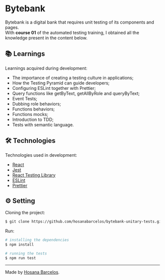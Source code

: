 <h1>
    Bytebank
</h1>

Bytebank is a digital bank that requires unit testing of its components and pages. <br />
With **course 01** of the automated testing training, I obtained all the knowledge present in the content below.

 ## 📚 Learnings

Learnings acquired during development:
- The importance of creating a testing culture in applications;
- How the Testing Pyramid can guide developers;
- Configuring ESLint together with Prettier;
- Query functions like getByText, getAllByRole and queryByText;
- Event Tests;
- Dubbing role behaviors;
- Functions behaviors;
- Functions mocks;
- Introduction to TDD;
- Tests with semantic language.

  
 ## 🛠️ Technologies

Technologies used in development:

- [React](https://react.dev/)
- [Jest](https://jestjs.io/pt-BR/)
- [React Testing Library](https://testing-library.com/docs/react-testing-library/intro/)
- [ESLint](https://eslint.org/)
- [Prettier](https://prettier.io/)

## ⚙️ Setting

Cloning the project:
```bash
$ git clone https://github.com/hosanabarcelos/bytebank-unitary-tests.git
```

Run:
``` bash
# installing the dependencies
$ npm install

# running the tests
$ npm run test
```
---

Made by [Hosana Barcelos](https://github.com/hosanabarcelos).

